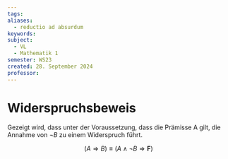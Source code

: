 ```yaml
---
tags: 
aliases:
  - reductio ad absurdum
keywords: 
subject:
  - VL
  - Mathematik 1
semester: WS23
created: 28. September 2024
professor:
---
```

 

# Widerspruchsbeweis

Gezeigt wird, dass unter der Voraussetzung, dass die Prämisse A gilt, die Annahme von $\neg B$ zu einem Widerspruch führt.

$$
(A \Rightarrow B) \equiv(A \wedge \neg B \Rightarrow \mathbf{F})
$$